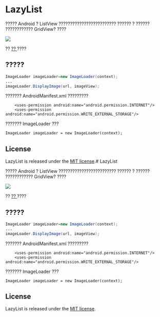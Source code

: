 # LazyList

????? Android ? ListView ????????????????????????? ?????? ? ?????? ???????????? GridView?????

<img src="http://img718.imageshack.us/img718/9149/screen1sx.png" />

?? <a href="http://stackoverflow.com/questions/541966/android-how-do-i-do-a-lazy-load-of-images-in-listview/3068012#3068012"> ?? </a> ????

## ?????
``` java
ImageLoader imageLoader=new ImageLoader(context);
...
imageLoader.DisplayImage(url, imageView);
```
??????? AndroidManifest.xml ?????????
```
    <uses-permission android:name="android.permission.INTERNET"/>
    <uses-permission android:name="android.permission.WRITE_EXTERNAL_STORAGE"/>
```
??????? ImageLoader ???
```
ImageLoader imageLoader = new ImageLoader(context);
```

## License

LazyList is released under the <a href="https://github.com/thest1/LazyList/blob/master/LICENSE">MIT license</a>.# LazyList

????? Android ? ListView ????????????????????????? ?????? ? ?????? ???????????? GridView?????

<img src="http://img718.imageshack.us/img718/9149/screen1sx.png" />

?? <a href="http://stackoverflow.com/questions/541966/android-how-do-i-do-a-lazy-load-of-images-in-listview/3068012#3068012"> ?? </a> ????

## ?????
``` java
ImageLoader imageLoader=new ImageLoader(context);
...
imageLoader.DisplayImage(url, imageView);
```
??????? AndroidManifest.xml ?????????
```
    <uses-permission android:name="android.permission.INTERNET"/>
    <uses-permission android:name="android.permission.WRITE_EXTERNAL_STORAGE"/>
```
??????? ImageLoader ???
```
ImageLoader imageLoader = new ImageLoader(context);
```

## License

LazyList is released under the <a href="https://github.com/thest1/LazyList/blob/master/LICENSE">MIT license</a>.
